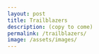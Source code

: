 ```yaml
---
layout: post
title: Trailblazers
description: (copy to come)
permalink: /trailblazers/
image: /assets/images/
---
```

